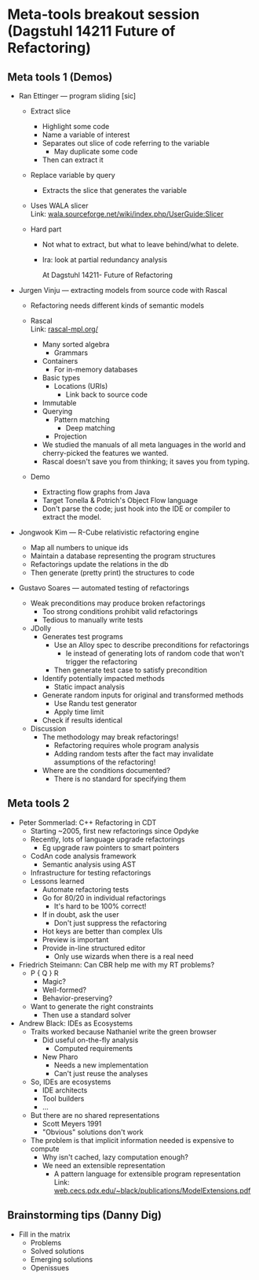 # Meta-tools breakout session (Dagstuhl 14211 Future of Refactoring)  
  
## Meta tools 1 (Demos)  
  
* Ran Ettinger — program sliding [sic]  
    * Extract slice  
        * Highlight some code  
        * Name a variable of interest  
        * Separates out slice of code referring to the variable  
            * May duplicate some code  
        * Then can extract it  
    * Replace variable by query  
        * Extracts the slice that generates the variable  
    * Uses WALA slicer  
        Link: [wala.sourceforge.net/wiki/index.php/UserGuide:Slicer][1]  
  
    * Hard part  
        * Not what to extract, but what to leave behind/what to delete.  
        * Ira: look at partial redundancy analysis  
              
            At Dagstuhl 14211- Future of Refactoring  
  
* Jurgen Vinju — extracting models from source code with Rascal  
    * Refactoring needs different kinds of semantic models  
    * Rascal  
        Link: [rascal-mpl.org/][2]  
  
        * Many sorted algebra  
            * Grammars  
        * Containers  
            * For in-memory databases  
        * Basic types  
            * Locations (URIs)  
                * Link back to source code  
        * Immutable  
        * Querying  
            * Pattern matching  
                * Deep matching  
            * Projection  
        * We studied the manuals of all meta languages in the world and cherry-picked the features we wanted.  
        * Rascal doesn't save you from thinking; it saves you from typing.  
    * Demo  
        * Extracting flow graphs from Java  
        * Target Tonella & Potrich's Object Flow language  
        * Don't parse the code; just hook into the IDE or compiler to extract the model.  
* Jongwook Kim — R-Cube relativistic refactoring engine  
    * Map all numbers to unique ids  
    * Maintain a database representing the program structures  
    * Refactorings update the relations in the db  
    * Then generate (pretty print) the structures to code  
* Gustavo Soares — automated testing of refactorings  
    * Weak preconditions may produce broken refactorings  
        * Too strong conditions prohibit valid refactorings  
        * Tedious to manually write tests  
    * JDolly  
        * Generates test programs  
            * Use an Alloy spec to describe preconditions for refactorings  
                * Ie instead of generating lots of random code that won't trigger the refactoring  
            * Then generate test case to satisfy precondition  
        * Identify potentially impacted methods  
            * Static impact analysis  
        * Generate random inputs for original and transformed methods  
            * Use Randu test generator  
            * Apply time limit  
        * Check if results identical  
    * Discussion  
        * The methodology may break refactorings!  
            * Refactoring requires whole program analysis  
            * Adding random tests after the fact may invalidate assumptions of the refactoring!  
        * Where are the conditions documented?  
            * There is no standard for specifying them  
  
## Meta tools 2  
  
* Peter Sommerlad: C++ Refactoring in CDT  
    * Starting ~2005, first new refactorings since Opdyke  
    * Recently, lots of language upgrade refactorings  
        * Eg upgrade raw pointers to smart pointers  
    * CodAn code analysis framework  
        * Semantic analysis using AST  
    * Infrastructure for testing refactorings  
    * Lessons learned  
        * Automate refactoring tests  
        * Go for 80/20 in individual refactorings  
            * It's hard to be 100% correct!  
        * If in doubt, ask the user  
            * Don't just suppress the refactoring  
        * Hot keys are better than complex UIs  
        * Preview is important  
        * Provide in-line structured editor  
            * Only use wizards when there is a real need  
* Friedrich Steimann: Can CBR help me with my RT problems?  
    * P { Q } R  
        * Magic?  
        * Well-formed?  
        * Behavior-preserving?  
    * Want to generate the right constraints  
        * Then use a standard solver  
* Andrew Black: IDEs as Ecosystems  
    * Traits worked because Nathaniel write the green browser  
        * Did useful on-the-fly analysis  
            * Computed requirements  
        * New Pharo  
            * Needs a new implementation  
            * Can't just reuse the analyses  
    * So, IDEs are ecosystems  
        * IDE architects  
        * Tool builders  
        * ...  
    * But there are no shared representations  
        * Scott Meyers 1991  
        * "Obvious" solutions don't work  
    * The problem is that implicit information needed is expensive to compute  
        * Why isn't cached, lazy computation enough?  
        * We need an extensible representation  
            * A pattern language for extensible program representation  
                Link: [web.cecs.pdx.edu/~black/publications/ModelExtensions.pdf][3]  
  
## Brainstorming tips (Danny Dig)  
  
* Fill in the matrix  
    * Problems  
    * Solved solutions  
    * Emerging solutions  
    * Openissues  
  
[1]: http://wala.sourceforge.net/wiki/index.php/UserGuide:Slicer  
[2]: http://www.rascal-mpl.org/  
[3]: http://web.cecs.pdx.edu/~black/publications/ModelExtensions.pdf  
